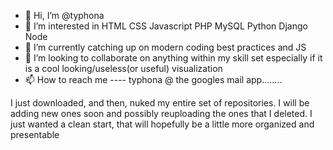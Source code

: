 - 👋 Hi, I’m @typhona
- 👀 I’m interested in HTML CSS Javascript PHP MySQL Python Django Node
- 🌱 I’m currently catching up on modern coding best practices and JS
- 💞️ I’m looking to collaborate on anything within my skill set especially if it is a cool looking/useless(or useful) visualization
- 📫 How to reach me ---- typhona @ the googles mail app........

I just downloaded, and then, nuked my entire set of repositories. 
I will be adding new ones soon and possibly reuploading the ones that I deleted.
I just wanted a clean start, that will hopefully be a little more organized and presentable

<!---
typhona/typhona is a ✨ special ✨ repository because its `README.md` (this file) appears on your GitHub profile.
You can click the Preview link to take a look at your changes.
--->
